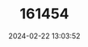 ---
title: "161454"
category: "Bathyraja isotrachys"
draft: false
date: 2024-02-22 13:03:52
languages:
  English: ["Challenger's Skate", "Raspback Skate"]
  Japanese: ["Challenger-kasube"]
  Korean: ["Jeo-ja-ga-o-ri"]
  Russian: ["Гладкий скат"]
---